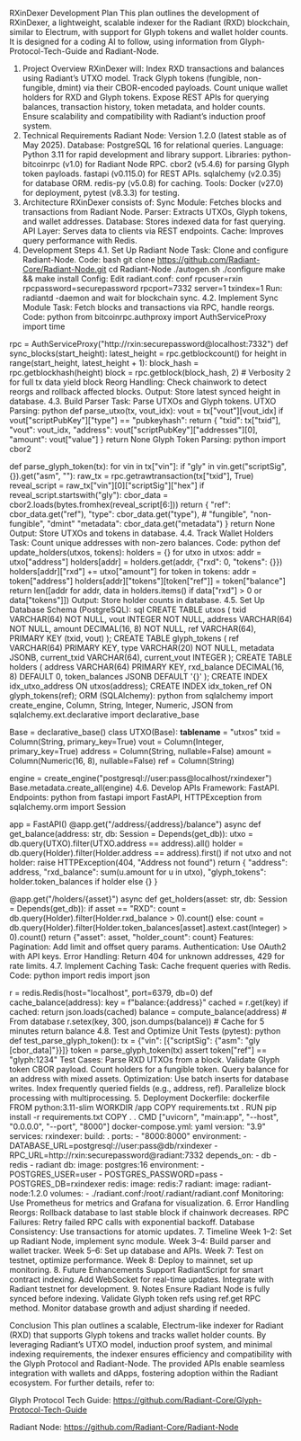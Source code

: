 RXinDexer Development Plan
This plan outlines the development of RXinDexer, a lightweight, scalable indexer for the Radiant (RXD) blockchain, similar to Electrum, with support for Glyph tokens and wallet holder counts. It is designed for a coding AI to follow, using information from Glyph-Protocol-Tech-Guide and Radiant-Node.
1. Project Overview
RXinDexer will:
Index RXD transactions and balances using Radiant’s UTXO model.
Track Glyph tokens (fungible, non-fungible, dmint) via their CBOR-encoded payloads.
Count unique wallet holders for RXD and Glyph tokens.
Expose REST APIs for querying balances, transaction history, token metadata, and holder counts.
Ensure scalability and compatibility with Radiant’s induction proof system.
2. Technical Requirements
Radiant Node: Version 1.2.0 (latest stable as of May 2025).
Database: PostgreSQL 16 for relational queries.
Language: Python 3.11 for rapid development and library support.
Libraries:
python-bitcoinrpc (v1.0) for Radiant Node RPC.
cbor2 (v5.4.6) for parsing Glyph token payloads.
fastapi (v0.115.0) for REST APIs.
sqlalchemy (v2.0.35) for database ORM.
redis-py (v5.0.8) for caching.
Tools: Docker (v27.0) for deployment, pytest (v8.3.3) for testing.
3. Architecture
RXinDexer consists of:
Sync Module: Fetches blocks and transactions from Radiant Node.
Parser: Extracts UTXOs, Glyph tokens, and wallet addresses.
Database: Stores indexed data for fast querying.
API Layer: Serves data to clients via REST endpoints.
Cache: Improves query performance with Redis.
4. Development Steps
4.1. Set Up Radiant Node
Task: Clone and configure Radiant-Node.
Code:
bash
git clone https://github.com/Radiant-Core/Radiant-Node.git
cd Radiant-Node
./autogen.sh
./configure
make && make install
Config: Edit radiant.conf:
conf
rpcuser=rxin
rpcpassword=securepassword
rpcport=7332
server=1
txindex=1
Run: radiantd -daemon and wait for blockchain sync.
4.2. Implement Sync Module
Task: Fetch blocks and transactions via RPC, handle reorgs.
Code:
python
from bitcoinrpc.authproxy import AuthServiceProxy
import time

rpc = AuthServiceProxy("http://rxin:securepassword@localhost:7332")
def sync_blocks(start_height):
    latest_height = rpc.getblockcount()
    for height in range(start_height, latest_height + 1):
        block_hash = rpc.getblockhash(height)
        block = rpc.getblock(block_hash, 2)  # Verbosity 2 for full tx data
        yield block
Reorg Handling: Check chainwork to detect reorgs and rollback affected blocks.
Output: Store latest synced height in database.
4.3. Build Parser
Task: Parse UTXOs and Glyph tokens.
UTXO Parsing:
python
def parse_utxo(tx, vout_idx):
    vout = tx["vout"][vout_idx]
    if vout["scriptPubKey"]["type"] == "pubkeyhash":
        return {
            "txid": tx["txid"],
            "vout": vout_idx,
            "address": vout["scriptPubKey"]["addresses"][0],
            "amount": vout["value"]
        }
    return None
Glyph Token Parsing:
python
import cbor2

def parse_glyph_token(tx):
    for vin in tx["vin"]:
        if "gly" in vin.get("scriptSig", {}).get("asm", ""):
            raw_tx = rpc.getrawtransaction(tx["txid"], True)
            reveal_script = raw_tx["vin"][0]["scriptSig"]["hex"]
            if reveal_script.startswith("gly"):
                cbor_data = cbor2.loads(bytes.fromhex(reveal_script[6:]))
                return {
                    "ref": cbor_data.get("ref"),
                    "type": cbor_data.get("type"),  # "fungible", "non-fungible", "dmint"
                    "metadata": cbor_data.get("metadata")
                }
    return None
Output: Store UTXOs and tokens in database.
4.4. Track Wallet Holders
Task: Count unique addresses with non-zero balances.
Code:
python
def update_holders(utxos, tokens):
    holders = {}
    for utxo in utxos:
        addr = utxo["address"]
        holders[addr] = holders.get(addr, {"rxd": 0, "tokens": {}})
        holders[addr]["rxd"] += utxo["amount"]
    for token in tokens:
        addr = token["address"]
        holders[addr]["tokens"][token["ref"]] = token["balance"]
    return len([addr for addr, data in holders.items() if data["rxd"] > 0 or data["tokens"]])
Output: Store holder counts in database.
4.5. Set Up Database
Schema (PostgreSQL):
sql
CREATE TABLE utxos (
    txid VARCHAR(64) NOT NULL,
    vout INTEGER NOT NULL,
    address VARCHAR(64) NOT NULL,
    amount DECIMAL(16, 8) NOT NULL,
    ref VARCHAR(64),
    PRIMARY KEY (txid, vout)
);
CREATE TABLE glyph_tokens (
    ref VARCHAR(64) PRIMARY KEY,
    type VARCHAR(20) NOT NULL,
    metadata JSONB,
    current_txid VARCHAR(64),
    current_vout INTEGER
);
CREATE TABLE holders (
    address VARCHAR(64) PRIMARY KEY,
    rxd_balance DECIMAL(16, 8) DEFAULT 0,
    token_balances JSONB DEFAULT '{}'
);
CREATE INDEX idx_utxo_address ON utxos(address);
CREATE INDEX idx_token_ref ON glyph_tokens(ref);
ORM (SQLAlchemy):
python
from sqlalchemy import create_engine, Column, String, Integer, Numeric, JSON
from sqlalchemy.ext.declarative import declarative_base

Base = declarative_base()
class UTXO(Base):
    __tablename__ = "utxos"
    txid = Column(String, primary_key=True)
    vout = Column(Integer, primary_key=True)
    address = Column(String, nullable=False)
    amount = Column(Numeric(16, 8), nullable=False)
    ref = Column(String)

engine = create_engine("postgresql://user:pass@localhost/rxindexer")
Base.metadata.create_all(engine)
4.6. Develop APIs
Framework: FastAPI.
Endpoints:
python
from fastapi import FastAPI, HTTPException
from sqlalchemy.orm import Session

app = FastAPI()
@app.get("/address/{address}/balance")
async def get_balance(address: str, db: Session = Depends(get_db)):
    utxo = db.query(UTXO).filter(UTXO.address == address).all()
    holder = db.query(Holder).filter(Holder.address == address).first()
    if not utxo and not holder:
        raise HTTPException(404, "Address not found")
    return {
        "address": address,
        "rxd_balance": sum(u.amount for u in utxo),
        "glyph_tokens": holder.token_balances if holder else {}
    }

@app.get("/holders/{asset}")
async def get_holders(asset: str, db: Session = Depends(get_db)):
    if asset == "RXD":
        count = db.query(Holder).filter(Holder.rxd_balance > 0).count()
    else:
        count = db.query(Holder).filter(Holder.token_balances[asset].astext.cast(Integer) > 0).count()
    return {"asset": asset, "holder_count": count}
Features:
Pagination: Add limit and offset query params.
Authentication: Use OAuth2 with API keys.
Error Handling: Return 404 for unknown addresses, 429 for rate limits.
4.7. Implement Caching
Task: Cache frequent queries with Redis.
Code:
python
import redis
import json

r = redis.Redis(host="localhost", port=6379, db=0)
def cache_balance(address):
    key = f"balance:{address}"
    cached = r.get(key)
    if cached:
        return json.loads(cached)
    balance = compute_balance(address)  # From database
    r.setex(key, 300, json.dumps(balance))  # Cache for 5 minutes
    return balance
4.8. Test and Optimize
Unit Tests (pytest):
python
def test_parse_glyph_token():
    tx = {"vin": [{"scriptSig": {"asm": "gly [cbor_data]"}}]}
    token = parse_glyph_token(tx)
    assert token["ref"] == "glyph:1234"
Test Cases:
Parse RXD UTXOs from a block.
Validate Glyph token CBOR payload.
Count holders for a fungible token.
Query balance for an address with mixed assets.
Optimization:
Use batch inserts for database writes.
Index frequently queried fields (e.g., address, ref).
Parallelize block processing with multiprocessing.
5. Deployment
Dockerfile:
dockerfile
FROM python:3.11-slim
WORKDIR /app
COPY requirements.txt .
RUN pip install -r requirements.txt
COPY . .
CMD ["uvicorn", "main:app", "--host", "0.0.0.0", "--port", "8000"]
docker-compose.yml:
yaml
version: "3.9"
services:
  rxindexer:
    build: .
    ports:
      - "8000:8000"
    environment:
      - DATABASE_URL=postgresql://user:pass@db/rxindexer
      - RPC_URL=http://rxin:securepassword@radiant:7332
    depends_on:
      - db
      - redis
      - radiant
  db:
    image: postgres:16
    environment:
      - POSTGRES_USER=user
      - POSTGRES_PASSWORD=pass
      - POSTGRES_DB=rxindexer
  redis:
    image: redis:7
  radiant:
    image: radiant-node:1.2.0
    volumes:
      - ./radiant.conf:/root/.radiant/radiant.conf
Monitoring: Use Prometheus for metrics and Grafana for visualization.
6. Error Handling
Reorgs: Rollback database to last stable block if chainwork decreases.
RPC Failures: Retry failed RPC calls with exponential backoff.
Database Consistency: Use transactions for atomic updates.
7. Timeline
Week 1–2: Set up Radiant Node, implement sync module.
Week 3–4: Build parser and wallet tracker.
Week 5–6: Set up database and APIs.
Week 7: Test on testnet, optimize performance.
Week 8: Deploy to mainnet, set up monitoring.
8. Future Enhancements
Support RadiantScript for smart contract indexing.
Add WebSocket for real-time updates.
Integrate with Radiant testnet for development.
9. Notes
Ensure Radiant Node is fully synced before indexing.
Validate Glyph token refs using ref.get RPC method.
Monitor database growth and adjust sharding if needed.

Conclusion
This plan outlines a scalable, Electrum-like indexer for Radiant (RXD) that supports Glyph tokens and tracks wallet holder counts. By leveraging Radiant’s UTXO model, induction proof system, and minimal indexing requirements, the indexer ensures efficiency and compatibility with the Glyph Protocol and Radiant-Node. The provided APIs enable seamless integration with wallets and dApps, fostering adoption within the Radiant ecosystem.
For further details, refer to:

Glyph Protocol Tech Guide: https://github.com/Radiant-Core/Glyph-Protocol-Tech-Guide

Radiant Node: https://github.com/Radiant-Core/Radiant-Node

